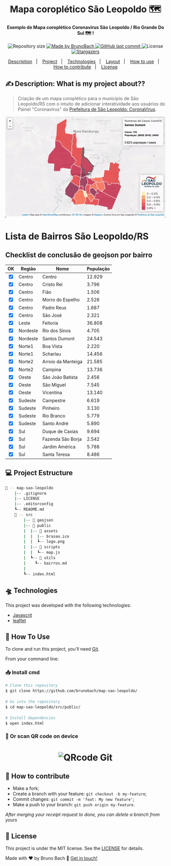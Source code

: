 <h1 align="center">Mapa coroplético São Leopoldo 🗺</h1>
<h4 align="center"> 
	Exemplo de Mapa coroplético Coronavírus São Leopoldo / Rio Grande Do Sul 🗺 !
</h4>
<p align="center">	
	  <img alt="Repository size" src="https://img.shields.io/github/repo-size/brunobach/map-sao-leopoldo">
	  <a href="https://linkedin.com/in/bruno-bach">
    <img alt="Made by BrunoBach" src="https://img.shields.io/badge/made%20by-bruno-bach">
  </a>
  
  <a href="https://github.com/brunobach/map-sao-leopoldo/commits/master">
    <img alt="GitHub last commit" src="https://img.shields.io/github/last-commit/brunobach/map-sao-leopoldo">
  </a>

  <img alt="License" src="https://img.shields.io/badge/license-MIT-brightgreen">
   <a href="https://github.com/brunobach/map-sao-leopoldo/stargazers">
    <img alt="Stargazers" src="https://img.shields.io/github/stars/brunobach/map-sao-leopoldo?style=social">
  </a>
</p>
<p align="center">

<p align="center">
  <a href="#-Description">Description</a>&nbsp;&nbsp;&nbsp;|&nbsp;&nbsp;&nbsp;
  <a href="#-project">Project</a>&nbsp;&nbsp;&nbsp;|&nbsp;&nbsp;&nbsp;
  <a href="#-Technologies">Technologies</a>&nbsp;&nbsp;&nbsp;|&nbsp;&nbsp;&nbsp;
  <a href="#-layout">Layout</a>&nbsp;&nbsp;&nbsp;|&nbsp;&nbsp;&nbsp;
  <a href="#-how-to-use">How to use</a>&nbsp;&nbsp;&nbsp;|&nbsp;&nbsp;&nbsp;
  <a href="#-how-to-contribute">How to contribute</a>&nbsp;&nbsp;&nbsp;|&nbsp;&nbsp;&nbsp;
  <a href="#memo-license">License</a>
</p>

## ✍ Description: What is my project about??

> Criação de um mapa coroplético para o município de São Leopoldo/RS com o intuito de adicionar interatividade aos usuários do Painel "Coronavírus" da  [Prefeitura de São Leopoldo: CoronaVirus](https://www.saoleopoldo.rs.gov.br/coronavirus/).
<p align="center">
    <img alt="Exemplo do mapa leaflet" src="https://raw.githubusercontent.com/brunobach/map-sao-leopoldo/master/src/public/assets/example.gif">
</p>

# Lista de Bairros São Leopoldo/RS

## Checklist de conclusão de geojson por bairro

| OK | Região  | Nome |  População |
|-------|---------|------|------------|
|<input type="checkbox" checked>| Centro|   Centro	         |   12.929
|<input type="checkbox" checked>| Centro	 |   Cristo Rei	     |   3.796
|<input type="checkbox" checked>| Centro	 |   Fião	           | 1.506
|<input type="checkbox" checked>| Centro	 |   Morro do Espelho|	2.526
|<input type="checkbox" checked>| Centro	 |   Padre Reus	     |   1.687
|<input type="checkbox" checked>| Centro	 |   São José	       | 2.321
|<input type="checkbox" checked>| Leste	  |  Feitoria	        |36.808
|<input type="checkbox" checked>| Nordeste|	Rio dos Sinos	    |4.705
|<input type="checkbox" checked>| Nordeste|	Santos Dumont	    |24.543
|<input type="checkbox" checked>| Norte1  |	Boa Vista	        |2.220
|<input type="checkbox" checked>| Norte1	 |   Scharlau	       | 14.456
|<input type="checkbox" checked>| Norte2  |    Arroio da Manteiga|	21.585
|<input type="checkbox" checked>| Norte2	 |   Campina	        |    13.736
|<input type="checkbox" checked>| Oeste	  |  São João Batista	|2.456
|<input type="checkbox" checked>| Oeste	  |  São Miguel	      |  7.545
|<input type="checkbox" checked>| Oeste	  |  Vicentina	       | 13.140
|<input type="checkbox" checked>| Sudeste	|    Campestre	     |   6.619
|<input type="checkbox" checked>| Sudeste	|    Pinheiro	      |  3.130
|<input type="checkbox" checked>| Sudeste	|    Rio Branco	    |    5.779
|<input type="checkbox" checked>| Sudeste	|    Santo André	   |     5.890
|<input type="checkbox" checked>| Sul	    |    Duque de Caxias|	    9.694
|<input type="checkbox" checked>| Sul	    |    Fazenda São Borja|	2.542
|<input type="checkbox" checked>| Sul	    |    Jardim América	|    5.788
|<input type="checkbox" checked>| Sul	    |    Santa Teresa	  |  8.486


## 💻 Project Estructure

```bash
📂 -- map-sao-leopoldo
    |-- .gitignore
    |-- LICENSE
    |-- .editorconfig
    ┗-- README.md
    📂 -- src
        |-- 📂 geojson
        |-- 📂 public
        |  |-- 📂 assets
        |  |  |-- brasao.ico
        |  |  ┗-- logo.png
        |  |-- 📂 scripts
        |  |  ┗-- map.js
        |  ┗-- 📂 utils
        |    ┗-- bairros.md
        |
        ┗-- index.html
```

## 🛸 Technologies

This project was developed with the following technologies:

- [Javascrit][javascript]
- [leaflet][leaflet]


## 🧰 How To Use

To clone and run this project, you'll need [Git](https://git-scm.com).

From your command line:

### 📥 Install cmd 

```bash
# Clone this repository
$ git clone https://github.com/brunobach/map-sao-leopoldo/

# Go into the repository
$ cd map-sao-leopoldo/src/public/

# Install dependencies
$ open index.html

```

### 📲 Or scan QR code on device
<h1 align="center">
  <img alt="QRcode Git" title="QRcode Git" src="https://chart.googleapis.com/chart?chs=150x150&cht=qr&chl=https://github.com/brunobach/map-sao-leopoldo/" width="150px" />
</h1>


## 🤔 How to contribute

-  Make a fork;
-  Create a branch with your feature: `git checkout -b my-feature`;
-  Commit changes: `git commit -m 'feat: My new feature'`;
-  Make a push to your branch: `git push origin my-feature`.

_After merging your receipt request to done, you can delete a branch from yours_

## 📝 License

This project is under the MIT license. See the [LICENSE](https://github.com/brunobach/map-sao-leopoldo/blob/master/LICENSE) for details.

Made with ♥ by Bruno Bach :wave: [Get in touch!](https://www.linkedin.com/in/bruno-bach/)

[javascript]: https://www.javascript.com/
[leaflet]: https://leafletjs.com/
[yarn]: https://yarnpkg.com/